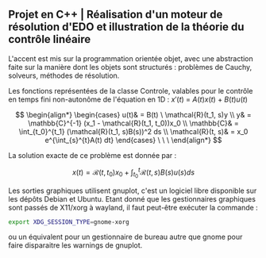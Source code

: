 ## Projet en C++ | Réalisation d'un moteur de résolution d'EDO et illustration de la théorie du contrôle linéaire

L'accent est mis sur la programmation orientée objet, avec une abstraction faite sur la manière dont les objets sont structurés : problèmes de Cauchy, solveurs, méthodes de résolution.

Les fonctions représentées de la classe Controle, valables pour le contrôle en temps fini non-autonôme de l'équation en 1D : $x'(t) \ = \ A(t) x(t) \ + \ B(t) u(t)$

$$
\begin{align*}
        \begin{cases}
            u(t)& = B(t) \ \mathcal{R}(t_1, s)y \\
            y& = \mathbb{C}^{-1} (x_1 - \mathcal{R}(t_1, t_0))x_0 \\
            \mathbb{C}& = \int_{t_0}^{t_1} (\mathcal{R}(t_1, s)B(s))^2 ds \\
            \mathcal{R}(t, s)& = x_0 e^{\int_{s}^{t}A(t) dt}
        \end{cases}  \ \ \  
\end{align*}
$$

La solution exacte de ce problème est donnée par :

$$ x(t) = \mathcal{R}(t, t_0) x_0 + \int_{t_0}^{t} \mathcal{R}(t,s)B(s) u(s) ds $$

Les sorties graphiques utilisent gnuplot, c'est un logiciel libre disponible sur les dépôts Debian et Ubuntu.
Etant donné que les gestionnaires graphiques sont passés de X11/xorg à wayland, il faut peut-être exécuter la commande :
```sh
export XDG_SESSION_TYPE=gnome-xorg
```
ou un équivalent pour un gestionnaire de bureau autre que gnome pour faire disparaitre les warnings de gnuplot.
